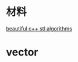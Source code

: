 # 材料

[beautiful c++ stl algorithms](https://www.bilibili.com/video/BV1df4y1U7vJ?from=search&seid=7972309686928315104)

# vector








